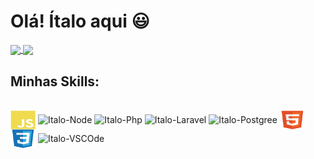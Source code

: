 # Olá! Ítalo aqui 😃
<div>
  <a href="https://github.com/ItaloMac/github-readme-stats">
    <img height=200 align="center" src="https://github-readme-stats.vercel.app/api?username=ItaloMac&show_icons=true&theme=dracula" />
  </a>
  <a href="https://github.com/ItaloMac/convoychat">
    <img height=200 align="center" src="https://github-readme-stats.vercel.app/api/top-langs?username=ItaloMac&layout=compact&langs_count=8&card_width=320&theme=dracula" />
  </a>
</div>

## Minhas Skills:
<div style="display: inline_block"><br>
  <img align="center" alt="Italo-Js" height="30" width="40" src="https://raw.githubusercontent.com/devicons/devicon/master/icons/javascript/javascript-plain.svg">
  <img align="center" alt="Italo-Node" height="30" width="40" src="https://cdn.jsdelivr.net/gh/devicons/devicon@latest/icons/nodejs/nodejs-original.svg" />
  <img align="center" alt="Italo-Php" height="30" width="40" src="https://cdn.jsdelivr.net/gh/devicons/devicon@latest/icons/php/php-original.svg">
  <img align="center" alt="Italo-Laravel" height="30" width="40" src="https://cdn.jsdelivr.net/gh/devicons/devicon@latest/icons/laravel/laravel-original-wordmark.svg">
  <img align="center" alt="Italo-Postgree" height="30" width="40" src="https://cdn.jsdelivr.net/gh/devicons/devicon@latest/icons/postgresql/postgresql-original.svg">
  <img align="center" alt="Italo-HTML" height="30" width="40" src="https://raw.githubusercontent.com/devicons/devicon/master/icons/html5/html5-original.svg">
  <img align="center" alt="Italo-CSS" height="30" width="40" src="https://raw.githubusercontent.com/devicons/devicon/master/icons/css3/css3-original.svg">
  <img align="center" alt="Italo-VSCOde" height="30" width="40" src="https://cdn.jsdelivr.net/gh/devicons/devicon@latest/icons/vscode/vscode-original.svg">
</div>
